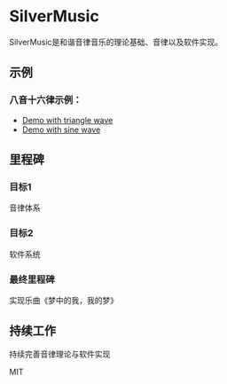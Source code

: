 # SilverMusic

SilverMusic是和谐音律音乐的理论基础、音律以及软件实现。

## 示例

### 八音十六律示例：

* [Demo with triangle wave](http://dev.saigao.fun/playground/silvermusic/triangle.html)
* [Demo with sine wave](http://dev.saigao.fun/playground/silvermusic/sine.html)

## 里程碑

### 目标1

音律体系

### 目标2

软件系统

### 最终里程碑

实现乐曲《梦中的我，我的梦》

## 持续工作

持续完善音律理论与软件实现

MIT
